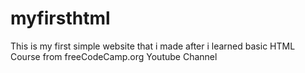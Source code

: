 # myfirsthtml

This is my first simple website that i made after i learned basic HTML Course from freeCodeCamp.org Youtube Channel
